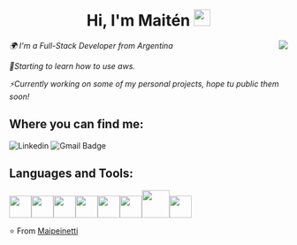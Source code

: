 <h1 align="center"> Hi,  I'm Maitén <img src="https://github.com/anathayna/anathayna/blob/master/assets/bmo.gif?raw=1" width="30vw"/></h1>
<img align="right" src="https://github.com/anathayna/anathayna/blob/master/assets/pusheencode.gif"/>
<p><em> 🌍 I'm a Full-Stack Developer from Argentina
</em></p>
<p><em>🌱Starting to learn how to use aws.</em></p>
<p><em>⚡Currently working on some of my personal projects, hope tu public them soon!</em></p>

<div align="left">

 ## Where you can find me:
 
  ![Linkedin](https://img.shields.io/badge/-Linkedin-blue?style=flat-square&logo=Linkedin&logoColor=white)
  ![Gmail Badge](https://img.shields.io/badge/-maitenpeinetti@gmail.com-c14438?style=flat-square&logo=Gmail&logoColor=white)

</div>


## Languages and Tools: 
<p align="left">
  <img src="https://media3.giphy.com/media/ln7z2eWriiQAllfVcn/200w.webp" width="40"><img src="https://media3.giphy.com/media/kdFc8fubgS31b8DsVu/giphy.webp" width="40"><img src="https://i.giphy.com/media/eNAsjO55tPbgaor7ma/200w.webp" width="40"><img src="https://media.giphy.com/media/XAxylRMCdpbEWUAvr8/giphy.gif" width="40"><img src="https://media.giphy.com/media/fsEaZldNC8A1PJ3mwp/giphy.gif" width="40"><img src="https://i.giphy.com/media/IdyAQJVN2kVPNUrojM/200.webp" width="40"><img src="https://media.giphy.com/media/kH1DBkPNyZPOk0BxrM/giphy.gif" width="50"><img src="https://media.giphy.com/media/KzJkzjggfGN5Py6nkT/giphy.gif" width="40">
  

</p>

⭐️ From [Maipeinetti](https://github.com/Maipeinetti)

<!--
**Maipeinetti/Maipeinetti** is a ✨ _special_ ✨ repository because its `README.md` (this file) appears on your GitHub profile.
<img src="https://media.giphy.com/media/WUlplcMpOCEmTGBtBW/giphy.gif" width="30">

Here are some ideas to get you started:

- 🔭 I’m currently working on ...
- 🌱 I’m currently learning ...
- 👯 I’m looking to collaborate on ...
- 🤔 I’m looking for help with ...
- 💬 Ask me about ...
- 📫 How to reach me: ...
- 😄 Pronouns: ...
- ⚡ Fun fact: ...
-->
